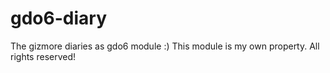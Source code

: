 # gdo6-diary
The gizmore diaries as gdo6 module :) This module is my own property. All rights reserved!
